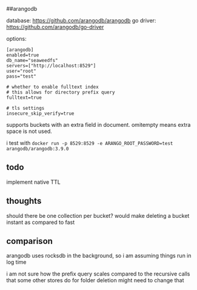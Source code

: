 ##arangodb

database: https://github.com/arangodb/arangodb
go driver: https://github.com/arangodb/go-driver


options:

```
[arangodb]
enabled=true
db_name="seaweedfs"
servers=["http://localhost:8529"]
user="root"
pass="test"

# whether to enable fulltext index
# this allows for directory prefix query
fulltext=true

# tls settings
insecure_skip_verify=true
```

supports buckets with an extra field in document.
omitempty means extra space is not used.

i test with
`docker run -p 8529:8529 -e ARANGO_ROOT_PASSWORD=test arangodb/arangodb:3.9.0`


## todo

implement native TTL


## thoughts

should there be one collection per bucket? would make deleting a bucket instant as compared to fast


## comparison

arangodb uses rocksdb in the background, so i am assuming things run in log time

i am not sure how the prefix query scales compared to the recursive calls that some other stores do for folder deletion
might need to change that
